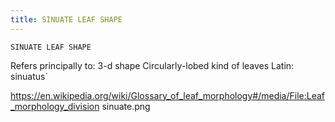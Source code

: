 ```yaml
---
title: SINUATE LEAF SHAPE
---
```

`SINUATE LEAF SHAPE`

Refers principally to: 3-d shape
Circularly-lobed kind of leaves
Latin: sinuatus`

https://en.wikipedia.org/wiki/Glossary_of_leaf_morphology#/media/File:Leaf_morphology_division sinuate.png